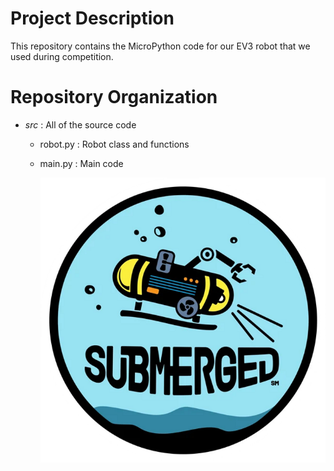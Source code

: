 # Project Description

This repository contains the MicroPython code for our EV3 robot that we used during competition.

# Repository Organization

- _src_ : All of the source code

  - robot.py : Robot class and functions
  - main.py : Main code

    ![image](resources/submerged.png)
